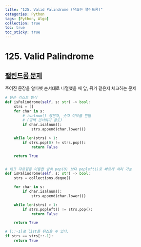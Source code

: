 ```yaml
---
title: "125. Valid Palindrome (유효한 팰린드롬)"
categories: Python
tags: [Python, Algo]
collection: true
toc: true
toc_sticky: true 
---
```

# 125. Valid Palindrome

## [팰린드롬 문제](https://leetcode.com/problems/valid-palindrome/)
주어진 문장을 알파벳 순서대로 나열했을 때 앞, 뒤가 같은지 체크하는 문제

~~~python
# 단순 리스트 방식
def isPalindrome(self, s: str) -> bool:
    strs = []
    for char in s:
        # isalnum() 영문자, 숫자 여부를 판별
        # (공백 건너뛰기 용도)
        if char.isalnum():
            strs.append(char.lower())

    while len(strs) > 1:
        if strs.pop(0) != strs.pop():
            return False

    return True


# 데크 자료형을 이용한 방식 pop(0) 보다 popleft()로 빠르게 처리 가능
def isPalindrome(self, s: str) -> bool:
    strs = collections.deque()

    for char in s:
        if char.isalnum():
            strs.append(char.lower())

    while len(strs) > 1:
        if strs.popleft() != strs.pop():
            return False

    return True

# [::-1]로 list를 뒤집을 수 있다.
if strs == strs[::-1]:
    return True
~~~
